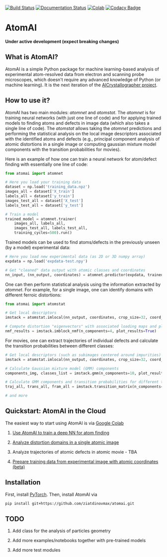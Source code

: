 [![Build Status](https://travis-ci.com/ziatdinovmax/atomai.svg?branch=master)](https://travis-ci.com/ziatdinovmax/atomai)
[![Documentation Status](https://readthedocs.org/projects/atomai/badge/?version=latest)](https://atomai.readthedocs.io/en/latest/?badge=latest)
[![Colab](https://colab.research.google.com/assets/colab-badge.svg)](https://colab.research.google.com/github/ziatdinovmax/atomai/blob/master/examples/notebooks/Quickstart_AtomAI_in_the_Cloud.ipynb)
[![Codacy Badge](https://api.codacy.com/project/badge/Grade/8fa8829627f040dda46e2dc30e48aca1)](https://app.codacy.com/manual/ziatdinovmax/atomai?utm_source=github.com&utm_medium=referral&utm_content=ziatdinovmax/atomai&utm_campaign=Badge_Grade_Dashboard)

# AtomAI
**Under active development (expect breaking changes)**

## What is AtomAI?

AtomAI is a simple Python package for machine learning-based analysis of experimental atom-resolved data from electron and scanning probe microscopes, which doesn't require any advanced knowledge of Python (or machine learning). It is the next iteration of the [AICrystallographer project](https://github.com/pycroscopy/AICrystallographer).

## How to use it?

AtomAI has two main modules: *atomnet* and *atomstat*. The *atomnet* is for training neural networks (with just one line of code) and for applying trained models to finding atoms and defects in image data (which also takes  a single line of code). The *atomstat* allows taking the *atomnet* predictions and performing the statistical analysis on the local image descriptors associated with the identified atoms and defects (e.g., principal component analysis of atomic distortions in a single image or computing gaussian mixture model components with the transition probabilities for movies).

Here is an example of how one can train a neural network for atom/defect finding with essentially one line of code:

```python
from atomai import atomnet

# Here you load your training data
dataset = np.load('training_data.npz')
images_all = dataset['X_train']
labels_all = dataset['y_train']
images_test_all = dataset['X_test']
labels_test_all = dataset['y_test']

# Train a model
trained_model = atomnet.trainer(
    images_all, labels_all, 
    images_test_all, labels_test_all,
    training_cycles=500).run()   
```

Trained models can be used to find atoms/defects in the previously unseen (by a model) experimental data:
```python
# Here you load new experimental data (as 2D or 3D numpy array)
expdata = np.load('expdata-test.npy')

# Get "cleaned" data output with atomic classes and coordinates
nn_input, (nn_output, coordinates) = atomnet.predictor(expdata, trained_model).run()
```

One can then perform statistical analysis using the information extracted by *atomnet*. For example, for a single image, one can identify domains with different ferroic distortions:

```python
from atomai import atomstat

# Get local descriptors
imstack = atomstat.imlocal(nn_output, coordinates, crop_size=32, coord_class=1)

# Compute distortion "eigenvectors" with associated loading maps and plot results:
nmf_results = imstack.imblock_nmf(n_components=4, plot_results=True)
```

For movies, one can extract trajectories of individual defects and calculate the transition probabilities between different classes:

```python
# Get local descriptors (such as subimages centered around impurities)
imstack = atomstat.imlocal(nn_output, coordinates, crop_size=32, coord_class=1)

# Calculate Gaussian mixture model (GMM) components
components_img, classes_list = imstack.gmm(n_components=10, plot_results=True)

# Calculate GMM components and transition probabilities for different trajectories
traj_all, trans_all, fram_all = imstack.transition_matrix(n_components=10, rmax=10)

# and more
```

## Quickstart: AtomAI in the Cloud

The easiest way to start using AtomAI is via [Google Colab](https://colab.research.google.com/notebooks/intro.ipynb) 

1) [Use AtomAI to train a deep NN for atom finding](https://colab.research.google.com/github/ziatdinovmax/atomai/blob/master/examples/notebooks/atomai_atomnet.ipynb)

2) [Analyze distortion domains in a single atomic image](https://colab.research.google.com/github/ziatdinovmax/atomai/blob/master/examples/notebooks/atomai_atomstat.ipynb)

3) Analyze trajectories of atomic defects in atomic movie - TBA

4) [Prepare training data from experimental image with atomic coordinates (beta)](https://colab.research.google.com/github/ziatdinovmax/atomai/blob/master/examples/notebooks/atomai_training_data.ipynb)

## Installation
First, install [PyTorch](https://pytorch.org/get-started/locally/). Then, install AtomAI via

```bash
pip install git+https://github.com/ziatdinovmax/atomai.git
```

## TODO

1) Add class for the analysis of particles geometry

2) Add more examples/notebooks together with pre-trained models

3) Add more test modules
